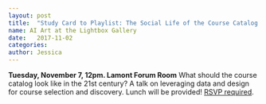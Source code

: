 ```yaml
---
layout: post
title:  "Study Card to Playlist: The Social Life of the Course Catalog on Nov 7th"
name: AI Art at the Lightbox Gallery
date:   2017-11-02
categories:
author: Jessica
---
```

**Tuesday, November 7, 12pm. Lamont Forum Room** What should the course catalog look like in the 21st century? A talk on leveraging data and design for course selection and discovery. Lunch will be provided! [RSVP required](https://cyber.harvard.edu/events/2017/luncheon/11/Curricle#RSVP).